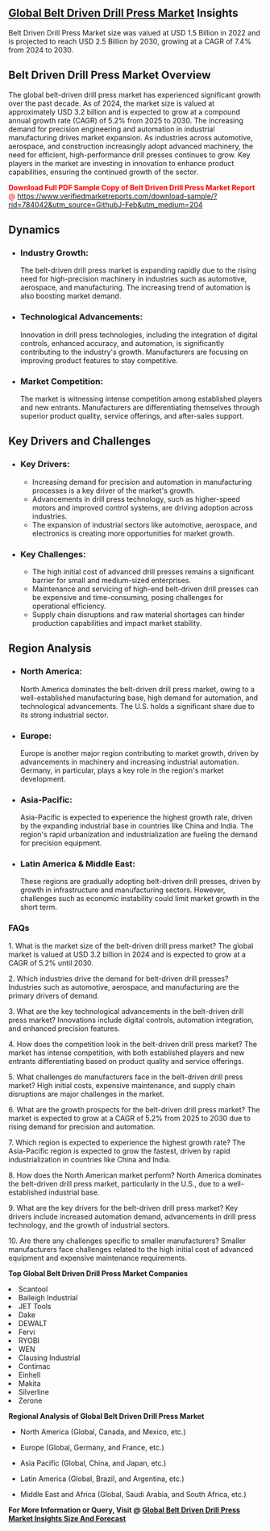 <h2><a href="https://www.verifiedmarketreports.com/download-sample/?rid=784042&amp;utm_source=GithubJ&amp;utm_medium=204" target="_blank">Global Belt Driven Drill Press Market</a> Insights</h2><p>Belt Driven Drill Press Market size was valued at USD 1.5 Billion in 2022 and is projected to reach USD 2.5 Billion by 2030, growing at a CAGR of 7.4% from 2024 to 2030.</p><p> <h2>Belt Driven Drill Press Market Overview</h2> <p>The global belt-driven drill press market has experienced significant growth over the past decade. As of 2024, the market size is valued at approximately USD 3.2 billion and is expected to grow at a compound annual growth rate (CAGR) of 5.2% from 2025 to 2030. The increasing demand for precision engineering and automation in industrial manufacturing drives market expansion. As industries across automotive, aerospace, and construction increasingly adopt advanced machinery, the need for efficient, high-performance drill presses continues to grow. Key players in the market are investing in innovation to enhance product capabilities, ensuring the continued growth of the sector.</p> <p><p><span class=""><span style="color: #ff0000;"><strong>Download Full PDF Sample Copy of Belt Driven Drill Press Market Report</strong> @ </span><a href="https://www.verifiedmarketreports.com/download-sample/?rid=784042&amp;utm_source=GithubJ-Feb&amp;utm_medium=204" target="_blank">https://www.verifiedmarketreports.com/download-sample/?rid=784042&amp;utm_source=GithubJ-Feb&amp;utm_medium=204</a></span></p></p> <h2>Dynamics</h2> <ul> <li><h3>Industry Growth:</h3> The belt-driven drill press market is expanding rapidly due to the rising need for high-precision machinery in industries such as automotive, aerospace, and manufacturing. The increasing trend of automation is also boosting market demand.</li> <li><h3>Technological Advancements:</h3> Innovation in drill press technologies, including the integration of digital controls, enhanced accuracy, and automation, is significantly contributing to the industry's growth. Manufacturers are focusing on improving product features to stay competitive.</li> <li><h3>Market Competition:</h3> The market is witnessing intense competition among established players and new entrants. Manufacturers are differentiating themselves through superior product quality, service offerings, and after-sales support.</li> </ul> <h2>Key Drivers and Challenges</h2> <ul> <li><h3>Key Drivers:</h3> <ul> <li>Increasing demand for precision and automation in manufacturing processes is a key driver of the market's growth.</li> <li>Advancements in drill press technology, such as higher-speed motors and improved control systems, are driving adoption across industries.</li> <li>The expansion of industrial sectors like automotive, aerospace, and electronics is creating more opportunities for market growth.</li> </ul> </li> <li><h3>Key Challenges:</h3> <ul> <li>The high initial cost of advanced drill presses remains a significant barrier for small and medium-sized enterprises.</li> <li>Maintenance and servicing of high-end belt-driven drill presses can be expensive and time-consuming, posing challenges for operational efficiency.</li> <li>Supply chain disruptions and raw material shortages can hinder production capabilities and impact market stability.</li> </ul> </li> </ul> <h2>Region Analysis</h2> <ul> <li><h3>North America:</h3> North America dominates the belt-driven drill press market, owing to a well-established manufacturing base, high demand for automation, and technological advancements. The U.S. holds a significant share due to its strong industrial sector.</li> <li><h3>Europe:</h3> Europe is another major region contributing to market growth, driven by advancements in machinery and increasing industrial automation. Germany, in particular, plays a key role in the region's market development.</li> <li><h3>Asia-Pacific:</h3> Asia-Pacific is expected to experience the highest growth rate, driven by the expanding industrial base in countries like China and India. The region's rapid urbanization and industrialization are fueling the demand for precision equipment.</li> <li><h3>Latin America & Middle East:</h3> These regions are gradually adopting belt-driven drill presses, driven by growth in infrastructure and manufacturing sectors. However, challenges such as economic instability could limit market growth in the short term.</li> </ul> <h3>FAQs</h3> <p>1. What is the market size of the belt-driven drill press market? The global market is valued at USD 3.2 billion in 2024 and is expected to grow at a CAGR of 5.2% until 2030.</p> <p>2. Which industries drive the demand for belt-driven drill presses? Industries such as automotive, aerospace, and manufacturing are the primary drivers of demand.</p> <p>3. What are the key technological advancements in the belt-driven drill press market? Innovations include digital controls, automation integration, and enhanced precision features.</p> <p>4. How does the competition look in the belt-driven drill press market? The market has intense competition, with both established players and new entrants differentiating based on product quality and service offerings.</p> <p>5. What challenges do manufacturers face in the belt-driven drill press market? High initial costs, expensive maintenance, and supply chain disruptions are major challenges in the market.</p> <p>6. What are the growth prospects for the belt-driven drill press market? The market is expected to grow at a CAGR of 5.2% from 2025 to 2030 due to rising demand for precision and automation.</p> <p>7. Which region is expected to experience the highest growth rate? The Asia-Pacific region is expected to grow the fastest, driven by rapid industrialization in countries like China and India.</p> <p>8. How does the North American market perform? North America dominates the belt-driven drill press market, particularly in the U.S., due to a well-established industrial base.</p> <p>9. What are the key drivers for the belt-driven drill press market? Key drivers include increased automation demand, advancements in drill press technology, and the growth of industrial sectors.</p> <p>10. Are there any challenges specific to smaller manufacturers? Smaller manufacturers face challenges related to the high initial cost of advanced equipment and expensive maintenance requirements.</p> </p><p><strong>Top Global Belt Driven Drill Press Market Companies</strong></p><div data-test-id=""><p><li>Scantool</li><li> Baileigh Industrial</li><li> JET Tools</li><li> Dake</li><li> DEWALT</li><li> Fervi</li><li> RYOBI</li><li> WEN</li><li> Clausing Industrial</li><li> Contimac</li><li> Einhell</li><li> Makita</li><li> Silverline</li><li> Zerone</li></p><div><strong>Regional Analysis of&nbsp;Global Belt Driven Drill Press Market</strong></div><ul><li dir="ltr"><p dir="ltr">North America&nbsp;(Global, Canada, and Mexico, etc.)</p></li><li dir="ltr"><p dir="ltr">Europe (Global, Germany, and France, etc.)</p></li><li dir="ltr"><p dir="ltr">Asia Pacific&nbsp;(Global, China, and Japan, etc.)</p></li><li dir="ltr"><p dir="ltr">Latin America&nbsp;(Global, Brazil, and Argentina, etc.)</p></li><li dir="ltr">Middle East and Africa&nbsp;(Global, Saudi Arabia, and South Africa, etc.)</li></ul><p><strong>For More Information or Query, Visit @&nbsp;</strong><strong><a href="https://www.verifiedmarketreports.com/product/belt-driven-drill-press-market/?utm_source=GithubJ&amp;utm_medium=204" target="_blank">Global Belt Driven Drill Press Market Insights Size And Forecast</a></strong></p></div>
